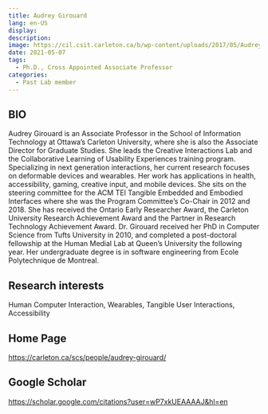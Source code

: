 ```yaml
---
title: Audrey Girouard
lang: en-US
display: 
description: 
image: https://cil.csit.carleton.ca/b/wp-content/uploads/2017/05/AudreyGirouard_BW512.jpg
date: 2021-05-07
tags:
  - Ph.D., Cross Appointed Associate Professor
categories:
  - Past Lab member
--- 
```


## BIO
Audrey Girouard is an Associate Professor in the School of Information Technology at Ottawa’s Carleton University, where she is also the Associate Director for Graduate Studies. She leads the Creative Interactions Lab and the Collaborative Learning of Usability Experiences training program. Specializing in next generation interactions, her current research focuses on deformable devices and wearables. Her work has applications in health, accessibility, gaming, creative input, and mobile devices. She sits on the steering committee for the ACM TEI Tangible Embedded and Embodied Interfaces where she was the Program Committee’s Co-Chair in 2012 and 2018. She has received the Ontario Early Researcher Award, the Carleton University Research Achievement Award and the Partner in Research Technology Achievement Award. Dr. Girouard received her PhD in Computer Science from Tufts University in 2010, and completed a post-doctoral fellowship at the Human Medial Lab at Queen’s University the following year. Her undergraduate degree is in software engineering from Ecole Polytechnique de Montreal.


## Research interests
Human Computer Interaction, Wearables, Tangible User Interactions, Accessibility

## Home Page
https://carleton.ca/scs/people/audrey-girouard/

## Google Scholar
https://scholar.google.com/citations?user=wP7xkUEAAAAJ&hl=en


